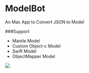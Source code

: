 # ModelBot

An Mac App to Convert JSON to Model

###Support
- Mantle Model
- Custom Object-c Model
- Swift Model
- ObjectMapper Model


![](http://ww1.sinaimg.cn/large/6e8de9dbgw1f0d09pzl2wj20ko0hpjtj.jpg)



